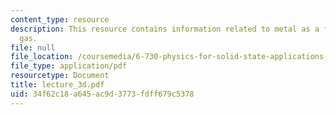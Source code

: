 ```yaml
---
content_type: resource
description: This resource contains information related to metal as a free electron
  gas.
file: null
file_location: /coursemedia/6-730-physics-for-solid-state-applications-spring-2003/34f62c18a645ac9d3773fdff679c5378_lecture_3d.pdf
file_type: application/pdf
resourcetype: Document
title: lecture_3d.pdf
uid: 34f62c18-a645-ac9d-3773-fdff679c5378
---
```


